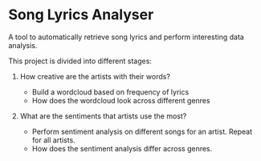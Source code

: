 # Song Lyrics Analyser
A tool to automatically retrieve song lyrics and perform interesting data analysis. 

This project is divided into different stages:

1. How creative are the artists with their words?
	* Build a wordcloud based on frequency of lyrics
	* How does the wordcloud look across different genres
	
2. What are the sentiments that artists use the most?
 	* Perform sentiment analysis on different songs for an artist. Repeat for all artists.	
	* How does the sentiment analysis differ across genres.

